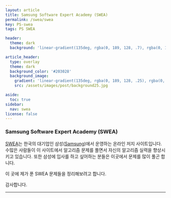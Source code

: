 ```yaml
---
layout: article
title: Samsung Software Expert Academy (SWEA)
permalink: /swea/swea
key: PS-swea
tags: PS SWEA

header:
  theme: dark
  background: 'linear-gradient(135deg, rgba(0, 189, 128, .7), rgba(0, 128, 255, .8))'

article_header:
  type: overlay
  theme: dark
  background_color: '#203028'
  background_image:
    gradient: 'linear-gradient(135deg, rgba(0, 189, 128, .25), rgba(0, 128, 255, .3))'
    src: /assets/images/post/background25.jpg

aside:
  toc: true
sidebar:
  nav: swea
license: false
---
```


### Samsung Software Expert Academy (SWEA)
<!--more-->

[SWEA](https://swexpertacademy.com)는 한국의 대기업인 삼성([Samsung](https://www.samsung.com/sec/))에서 운영하는 온라인 저지 사이트입니다.
수많은 사람들이 이 사이트에서 알고리즘 문제를 풀면서 자신의 알고리즘 실력을 향상시키고 있습니다.
또한 삼성에 입사를 하고 싶어하는 분들은 이곳에서 문제를 많이 풀곤 합니다.

이 곳에 제가 푼 SWEA 문제들을 정리해보려고 합니다.

감사합니다.

---

